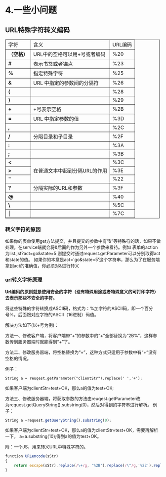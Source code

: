 # 4.一些小问题
## URL特殊字符转义编码
<div class="table-box">
    <table border="1" cellpadding="1" cellspacing="1" style="width:500px;">
        <tbody>
            <tr>
                <td>字符</td>
                <td>含义</td>
                <td>URL编码</td>
            </tr>
            <tr>
                <td><strong>（空格）</strong></td>
                <td>URL中的空格可以用+号或者编码</td>
                <td>%20</td>
            </tr>
            <tr>
                <td><strong>#</strong></td>
                <td>表示书签或者锚点</td>
                <td>%23</td>
            </tr>
            <tr>
                <td><strong>%</strong></td>
                <td>指定特殊字符 </td>
                <td>%25</td>
            </tr>
            <tr>
                <td><strong>&amp;</strong></td>
                <td>URL 中指定的参数间的分隔符</td>
                <td>%26</td>
            </tr>
            <tr>
                <td><strong>(</strong></td>
                <td></td>
                <td>%28</td>
            </tr>
            <tr>
                <td><strong>)</strong></td>
                <td></td>
                <td>%29</td>
            </tr>
            <tr>
                <td><strong>+</strong></td>
                <td>+号表示空格</td>
                <td>%2B</td>
            </tr>
            <tr>
                <td><strong>=</strong></td>
                <td>URL 中指定参数的值</td>
                <td>%3D</td>
            </tr>
            <tr>
                <td><strong>,</strong></td>
                <td></td>
                <td>%2C</td>
            </tr>
            <tr>
                <td><strong>/</strong></td>
                <td>分隔目录和子目录 </td>
                <td>%2F</td>
            </tr>
            <tr>
                <td><strong>:</strong></td>
                <td></td>
                <td>%3A</td>
            </tr>
            <tr>
                <td><strong>;</strong></td>
                <td></td>
                <td>%3B</td>
            </tr>
            <tr>
                <td ><strong>&lt;</strong></td>
                <td rowspan = "3">在普通文本中起到分隔URL的作用</td>
                <td>%3C</td>
            </tr>
            <tr>
                <td><strong>&gt;</strong></td>
                <!-- <td></td> -->
                <td>%3E</td>
            </tr>
            <tr>
                <td><strong>"</strong></td>
                <!-- <td></td> -->
                <td>%22</td>
            </tr>
            <tr>
                <td><strong>?</strong></td>
                <td>分隔实际的URL和参数</td>
                <td>%3F</td>
            </tr>
            <tr>
                <td><strong>@</strong></td>
                <td></td>
                <td>%40</td>
            </tr>
            <tr>
                <td><strong>\</strong></td>
                <td></td>
                <td>%5C</td>
            </tr>
            <tr>
                <td><strong>|</strong></td>
                <td></td>
                <td>%7C</td>
            </tr>
        </tbody>
    </table>
</div>

### 转义字符的原因

如果你的表单使用get方法提交，并且提交的参数中有“&”等特殊符的话，如果不做处理，在service端就会将&后面的作为另外一个参数来看待。例如 
表单的action为list.jsf?act=go&state=5 
则提交时通过request.getParameter可以分别取得act和state的值。 
如果你的本意是act='go&state=5'这个字符串，那么为了在服务端拿到act的准确值，你必须对&进行转义 

### url转义字符原理
**Url编码的原则就是使用安全的字符（没有特殊用途或者特殊意义的可打印字符）去表示那些不安全的字符。**

将这些特殊的字符转换成ASCII码，格式为：%加字符的ASCII码，即一个百分号%，后面跟对应字符的ASCII（16进制）码值。

解决方法如下(以+号为例)：

方法一、修改客户端，将客户端带“+”的参数中的“+”全部替换为‍“2B%”，这样参数传到服务器端时就能得到“+”了。

方法二、修改服务器端，将空格替换为“+”，这种方式只适用于参数中有‍“+”没有空格的情况。

例子：
```
String a = reuqest.‍getParameter("clientStr")‍.replace(' ','+');
```
如果客户端为clientStr=test+OK，那么a的值为test+OK;


方法三、修改服务器端，将获取参数的方法由‍reuqest.‍getParameter改为‍request.getQueryString().substring(0)，然后对得到的字符串进行解析。
例子：
```js 
‍‍String a =request.getQueryString().substring(0); 
```
‍如果客户端为clientStr=test+OK，那么a的值为‍clientStr=test+OK，需要再解析一下，
a=a.‍substring(10);得到a的值为‍test+OK。


附：一个JS，用来转义URL中特殊字符的。
```js
‍function URLencode(sStr)   
{  
    return escape(sStr).replace(/\+/g, '%2B').replace(/\"/g,'%22').replace(/\'/g, '%27').replace(/\//g,'%2F');  
} 
```